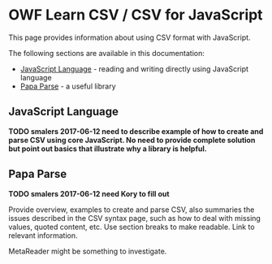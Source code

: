 # OWF Learn CSV / CSV for JavaScript

This page provides information about using CSV format with JavaScript.

The following sections are available in this documentation:

* [JavaScript Language](#javascript-language) - reading and writing directly using JavaScript language
* [Papa Parse](#papa-parse) - a useful library

## JavaScript Language

**TODO smalers 2017-06-12 need to describe example of how to create and parse CSV using core JavaScript.
No need to provide complete solution but point out basics that illustrate why a library is helpful.**

## Papa Parse

**TODO smalers 2017-06-12 need Kory to fill out**

Provide overview, examples to create and parse CSV, also summaries the issues described in the CSV syntax page,
such as how to deal with missing values, quoted content, etc.  Use section breaks to make readable.
Link to relevant information.

MetaReader might be something to investigate.
